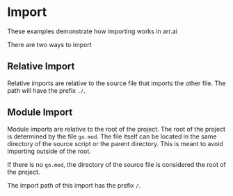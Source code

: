 # Import

These examples demonstrate how importing works in arr.ai

There are two ways to import

## Relative Import

Relative imports are relative to the source file that imports the other file.
The path will have the prefix `./`.

## Module Import

Module imports are relative to the root of the project. The root of the project
is determined by the file `go.mod`. The file itself can be located in the same
directory of the source script or the parent directory. This is meant to avoid
importing outside of the root.

If there is no `go.mod`, the directory of the source file is considered the root
of the project.

The import path of this import has the prefix `/`.
